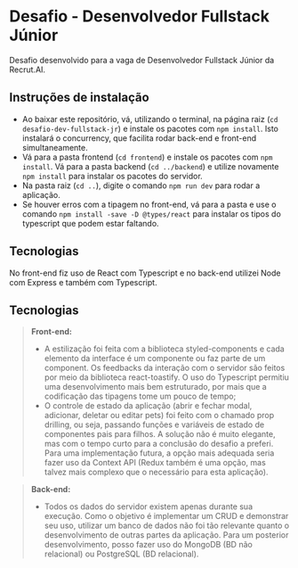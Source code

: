 # Desafio - Desenvolvedor Fullstack Júnior

Desafio desenvolvido para a vaga de Desenvolvedor Fullstack Júnior da Recrut.AI.

## Instruções de instalação

- Ao baixar este repositório, vá, utilizando o terminal, na página raiz (`cd desafio-dev-fullstack-jr`) e instale os pacotes com `npm install`. Isto instalará o concurrency, que facilita rodar back-end e front-end simultaneamente.
- Vá para a pasta frontend (`cd frontend`) e instale os pacotes com `npm install`. Vá para a pasta backend (`cd ../backend`) e utilize novamente `npm install` para instalar os pacotes do servidor.
- Na pasta raiz (`cd ..`), digite o comando `npm run dev` para rodar a aplicação.
- Se houver erros com a tipagem no front-end, vá para a pasta e use o comando `npm install -save -D @types/react` para instalar os tipos do typescript que podem estar faltando.

## Tecnologias

No front-end fiz uso de React com Typescript e no back-end utilizei Node com Express e também com Typescript.

## Tecnologias

> **Front-end:**
>
> - A estilização foi feita com a biblioteca styled-components e cada elemento da interface é um componente ou faz parte de um component. Os feedbacks da interação com o servidor são feitos por meio da biblioteca react-toastify. O uso do Typescript permitiu uma desenvolvimento mais bem estruturado, por mais que a codificação das tipagens tome um pouco de tempo;
> - O controle de estado da aplicação (abrir e fechar modal, adicionar, deletar ou editar pets) foi feito com o chamado prop drilling, ou seja, passando funções e variáveis de estado de componentes pais para filhos. A solução não é muito elegante, mas com o tempo curto para a conclusão do desafio a preferi. Para uma implementação futura, a opção mais adequada seria fazer uso da Context API (Redux também é uma opção, mas talvez mais complexo que o necessário para esta aplicação).

> **Back-end:**
>
> - Todos os dados do servidor existem apenas durante sua execução. Como o objetivo é implementar um CRUD e demonstrar seu uso, utilizar um banco de dados não foi tão relevante quanto o desenvolvimento de outras partes da aplicação. Para um posterior desenvolvimento, posso fazer uso do MongoDB (BD não relacional) ou PostgreSQL (BD relacional).
